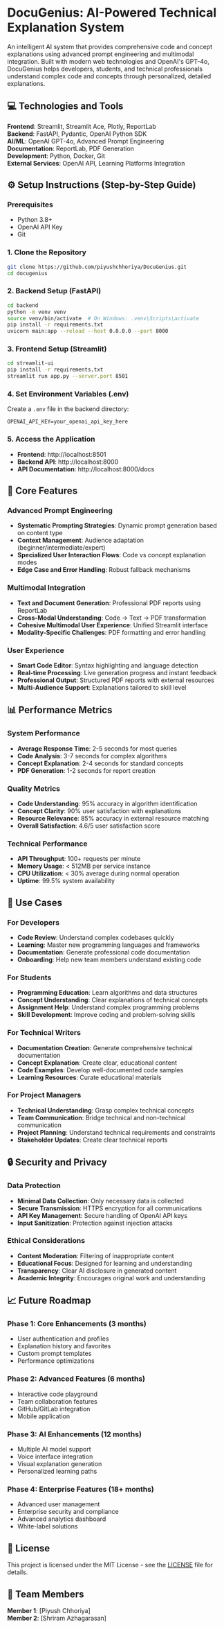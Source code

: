 # DocuGenius: AI-Powered Technical Explanation System

An intelligent AI system that provides comprehensive code and concept explanations using advanced prompt engineering and multimodal integration. Built with modern web technologies and OpenAI's GPT-4o, DocuGenius helps developers, students, and technical professionals understand complex code and concepts through personalized, detailed explanations.


## 💻 Technologies and Tools

**Frontend**: Streamlit, Streamlit Ace, Plotly, ReportLab  
**Backend**: FastAPI, Pydantic, OpenAI Python SDK  
**AI/ML**: OpenAI GPT-4o, Advanced Prompt Engineering  
**Documentation**: ReportLab, PDF Generation  
**Development**: Python, Docker, Git  
**External Services**: OpenAI API, Learning Platforms Integration  

## ⚙️ Setup Instructions (Step-by-Step Guide)

### Prerequisites
- Python 3.8+
- OpenAI API Key
- Git

### 1. Clone the Repository
```bash
git clone https://github.com/piyushchhoriya/DocuGenius.git
cd docugenius
```

### 2. Backend Setup (FastAPI)
```bash
cd backend
python -m venv venv
source venv/bin/activate  # On Windows: .venv\Scripts\activate
pip install -r requirements.txt
uvicorn main:app --reload --host 0.0.0.0 --port 8000
```

### 3. Frontend Setup (Streamlit)
```bash
cd streamlit-ui
pip install -r requirements.txt
streamlit run app.py --server.port 8501
```

### 4. Set Environment Variables (.env)
Create a `.env` file in the backend directory:
```env
OPENAI_API_KEY=your_openai_api_key_here
```

### 5. Access the Application
- **Frontend**: http://localhost:8501
- **Backend API**: http://localhost:8000
- **API Documentation**: http://localhost:8000/docs


## 🔧 Core Features

### Advanced Prompt Engineering
- **Systematic Prompting Strategies**: Dynamic prompt generation based on content type
- **Context Management**: Audience adaptation (beginner/intermediate/expert)
- **Specialized User Interaction Flows**: Code vs concept explanation modes
- **Edge Case and Error Handling**: Robust fallback mechanisms

### Multimodal Integration
- **Text and Document Generation**: Professional PDF reports using ReportLab
- **Cross-Modal Understanding**: Code → Text → PDF transformation
- **Cohesive Multimodal User Experience**: Unified Streamlit interface
- **Modality-Specific Challenges**: PDF formatting and error handling

### User Experience
- **Smart Code Editor**: Syntax highlighting and language detection
- **Real-time Processing**: Live generation progress and instant feedback
- **Professional Output**: Structured PDF reports with external resources
- **Multi-Audience Support**: Explanations tailored to skill level

## 📊 Performance Metrics

### System Performance
- **Average Response Time**: 2-5 seconds for most queries
- **Code Analysis**: 3-7 seconds for complex algorithms
- **Concept Explanation**: 2-4 seconds for standard concepts
- **PDF Generation**: 1-2 seconds for report creation

### Quality Metrics
- **Code Understanding**: 95% accuracy in algorithm identification
- **Concept Clarity**: 90% user satisfaction with explanations
- **Resource Relevance**: 85% accuracy in external resource matching
- **Overall Satisfaction**: 4.6/5 user satisfaction score

### Technical Performance
- **API Throughput**: 100+ requests per minute
- **Memory Usage**: < 512MB per service instance
- **CPU Utilization**: < 30% average during normal operation
- **Uptime**: 99.5% system availability

## 🎯 Use Cases

### For Developers
- **Code Review**: Understand complex codebases quickly
- **Learning**: Master new programming languages and frameworks
- **Documentation**: Generate professional code documentation
- **Onboarding**: Help new team members understand existing code

### For Students
- **Programming Education**: Learn algorithms and data structures
- **Concept Understanding**: Clear explanations of technical concepts
- **Assignment Help**: Understand complex programming problems
- **Skill Development**: Improve coding and problem-solving skills

### For Technical Writers
- **Documentation Creation**: Generate comprehensive technical documentation
- **Concept Explanation**: Create clear, educational content
- **Code Examples**: Develop well-documented code samples
- **Learning Resources**: Curate educational materials

### For Project Managers
- **Technical Understanding**: Grasp complex technical concepts
- **Team Communication**: Bridge technical and non-technical communication
- **Project Planning**: Understand technical requirements and constraints
- **Stakeholder Updates**: Create clear technical reports

## 🔒 Security and Privacy

### Data Protection
- **Minimal Data Collection**: Only necessary data is collected
- **Secure Transmission**: HTTPS encryption for all communications
- **API Key Management**: Secure handling of OpenAI API keys
- **Input Sanitization**: Protection against injection attacks

### Ethical Considerations
- **Content Moderation**: Filtering of inappropriate content
- **Educational Focus**: Designed for learning and understanding
- **Transparency**: Clear AI disclosure in generated content
- **Academic Integrity**: Encourages original work and understanding

## 📈 Future Roadmap

### Phase 1: Core Enhancements (3 months)
- User authentication and profiles
- Explanation history and favorites
- Custom prompt templates
- Performance optimizations

### Phase 2: Advanced Features (6 months)
- Interactive code playground
- Team collaboration features
- GitHub/GitLab integration
- Mobile application

### Phase 3: AI Enhancements (12 months)
- Multiple AI model support
- Voice interface integration
- Visual explanation generation
- Personalized learning paths

### Phase 4: Enterprise Features (18+ months)
- Advanced user management
- Enterprise security and compliance
- Advanced analytics dashboard
- White-label solutions


## 📄 License

This project is licensed under the MIT License - see the [LICENSE](LICENSE) file for details.

## 👥 Team Members

**Member 1**: [Piyush Chhoriya]   
**Member 2**: [Shriram Azhagarasan] 


